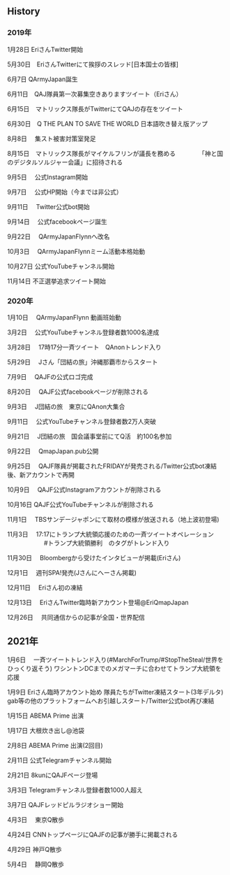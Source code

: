 ## History

### 2019年


1月28日    EriさんTwitter開始 

5月30日　EriさんTwitterにて挨拶のスレッド[日本国士の皆様]　

6月7日      QArmyJapan誕生 

6月11日　QAJ隊員第一次募集空きありますツイート（Eriさん）

6月15日　マトリックス隊長がTwitterにてQAJの存在をツイート

6月30日　Q THE PLAN TO SAVE THE WORLD 日本語吹き替え版アップ

8月8日　  集スト被害対策室発足

8月15日　マトリックス隊長がマイケルフリンが議長を務める
　　　　「神と国のデジタルソルジャー会議」に招待される

9月5日　   公式Instagram開始

9月7日　   公式HP開始（今までは非公式）

9月11日　 Twitter公式bot開始

9月14日　 公式facebookページ誕生

9月22日　 QArmyJapanFlynnへ改名

10月3日　 QArmyJapanFlynnミーム活動本格始動

10月27日   公式YouTubeチャンネル開始

11月14日   不正選挙追求ツイート開始

 


### 2020年


1月10日　  QArmyJapanFlynn  動画班始動

3月2日　    公式YouTubeチャンネル登録者数1000名達成　　

3月28日　  17時17分一斉ツイート　QAnonトレンド入り

5月29日　  Jさん「団結の旅」沖縄那覇市からスタート

7月9日　   QAJFの公式ロゴ完成

8月20日　  QAJF公式facebookページが削除される

9月3日　   J団結の旅　東京にQAnon大集合　　

9月11日　  公式YouTubeチャンネル登録者数2万人突破

9月21日　  J団結の旅　国会議事堂前にてQ活　約100名参加

9月22日　  QmapJapan.pub公開

9月25日  　QAJF隊員が掲載されたFRIDAYが発売される/Twitter公式bot凍結後、新アカウントで再開

10月9日　  QAJF公式Instagramアカウントが削除される

10月16日   QAJF公式YouTubeチャンネルが削除される

11月1日　  TBSサンデージャポンにて取材の模様が放送される（地上波初登場)

11月3日　  17:17にトランプ大統領応援のための一斉ツイートオペレーション
　　　　　　#トランプ大統領勝利　のタグがトレンド入り

11月30日　 Bloombergから受けたインタビューが掲載(Eriさん)

12月1日　  週刊SPA!発売(Jさんにへーさん掲載)

12月11日　 Eriさん初の凍結

12月13日　 EriさんTwitter臨時新アカウント登場@EriQmapJapan 

12月26日　 共同通信からの記事が全国・世界配信


## 2021年


1月6日　   一斉ツイートトレンド入り(#MarchForTrump/#StopTheSteal/世界をひっくり返そう)
          ワシントンDCまでのメガマーチに合わせてトランプ大統領を応援

1月9日     Eriさん臨時アカウント始め 隊員たちがTwitter凍結スタート(3年デルタ)
          gab等の他のプラットフォームへお引越しスタート/Twitter公式bot再び凍結

1月15日    ABEMA Prime 出演

1月17日    大根炊き出し@池袋

2月8日     ABEMA Prime 出演(2回目)

2月11日    公式Telegramチャンネル開始

2月21日    8kunにQAJFページ登場

3月3日     Telegramチャンネル登録者数1000人超え

3月7日     QAJFレッドピルラジオショー開始

4月3日　   東京Q散歩

4月24日    CNNトップページにQAJFの記事が勝手に掲載される

4月29日    神戸Q散歩

5月4日　   静岡Q散歩
